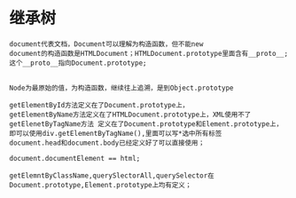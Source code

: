 # 继承树

    document代表文档，Document可以理解为构造函数，但不能new
    document的构造函数是HTMLDocument；HTMLDocument.prototype里面含有__proto__;这个__proto__指向Document.prototype;


    Node为最原始的值，为构造函数，继续往上追溯，是到Object.prototype

    getElementById方法定义在了Document.prototype上，
    getElementByName方法定义在了HTMLDocument.prototype上，XML使用不了
    getElenetByTagName方法 定义在了Document.prototype和Element.prototype上，即可以使用div.getElementByTagName(),里面可以写*选中所有标签
    document.head和document.body已经定义好了可以直接使用；

    document.documentElement == html;

    getElemntByClassName,querySlectorAll,querySelector在Document.prototype,Element.prototype上均有定义；